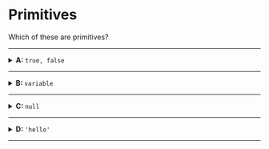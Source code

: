 # Primitives

Which of these are primitives?

---

<details>
<summary><strong>A: </strong> <code>true, false</code></summary>
<br>

✔ Correct!

`true` and `false` are the only two Boolean values.

</details>

---

<details>
<summary><strong>B: </strong> <code>variable</code></summary>
<br>

✖ Nope.

Variables can _store_ primitives, but variables are not primitives. They're more like a box and the primitives go inside the box.

</details>

---

<details>

<summary><strong>C: </strong> <code>null</code></summary>
<br>

✔ Correct!

`null` is a value used to say "nothing here!".

</details>

---

<details>

<summary><strong>D: </strong> <code>'hello'</code></summary>
<br>

✔ Correct!

`'hello'` is a String value, anything between quotation marks is a string.

</details>

---
